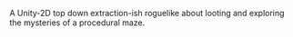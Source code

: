 A Unity-2D top down extraction-ish roguelike about looting and exploring the mysteries of a procedural maze.
